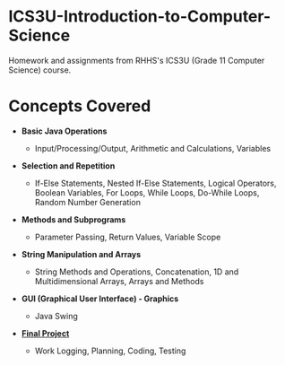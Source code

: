 # ICS3U-Introduction-to-Computer-Science
Homework and assignments from RHHS's ICS3U (Grade 11 Computer Science) course.

# Concepts Covered   
 - **Basic Java Operations**
      - Input/Processing/Output, Arithmetic and Calculations, Variables

 - **Selection and Repetition**
      - If-Else Statements, Nested If-Else Statements, Logical Operators, Boolean Variables, For Loops, While Loops, Do-While Loops, Random Number Generation

 - **Methods and Subprograms**
      - Parameter Passing, Return Values, Variable Scope

 - **String Manipulation and Arrays**
      - String Methods and Operations, Concatenation, 1D and Multidimensional Arrays, Arrays and Methods

 - **GUI (Graphical User Interface) - Graphics**
      - Java Swing
    
 - [**Final Project**](https://github.com/danielrzhang/ICS3U-Final-Project)
      - Work Logging, Planning, Coding, Testing
